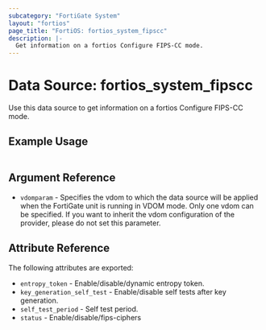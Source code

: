```yaml
---
subcategory: "FortiGate System"
layout: "fortios"
page_title: "FortiOS: fortios_system_fipscc"
description: |-
  Get information on a fortios Configure FIPS-CC mode.
---
```


# Data Source: fortios_system_fipscc
Use this data source to get information on a fortios Configure FIPS-CC mode.


## Example Usage

```hcl

```

## Argument Reference

* `vdomparam` - Specifies the vdom to which the data source will be applied when the FortiGate unit is running in VDOM mode. Only one vdom can be specified. If you want to inherit the vdom configuration of the provider, please do not set this parameter.

## Attribute Reference

The following attributes are exported:

* `entropy_token` - Enable/disable/dynamic entropy token.
* `key_generation_self_test` - Enable/disable self tests after key generation.
* `self_test_period` - Self test period.
* `status` - Enable/disable/fips-ciphers
